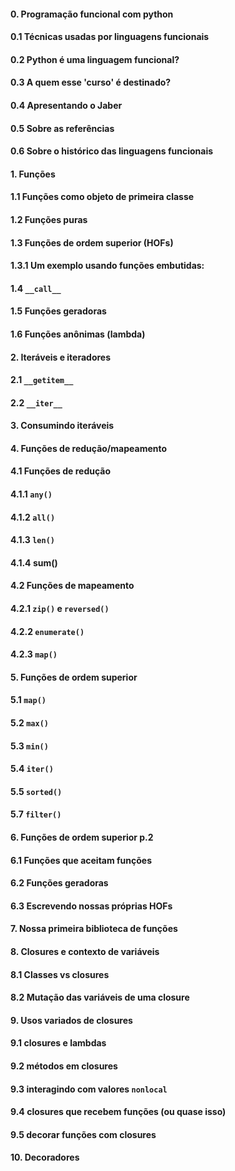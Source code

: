 #### 0. Programação funcional com python
#### 0.1 Técnicas usadas por linguagens funcionais
#### 0.2 Python é uma linguagem funcional?
#### 0.3 A quem esse 'curso' é destinado?
#### 0.4 Apresentando o Jaber
#### 0.5 Sobre as referências
#### 0.6 Sobre o histórico das linguagens funcionais
#### 1. Funções
#### 1.1 Funções como objeto de primeira classe
#### 1.2 Funções puras
#### 1.3 Funções de ordem superior (HOFs)
#### 1.3.1 Um exemplo usando funções embutidas:
#### 1.4 `__call__`
#### 1.5 Funções geradoras
#### 1.6 Funções anônimas (lambda)
#### 2. Iteráveis e iteradores
#### 2.1 `__getitem__`
#### 2.2 `__iter__`
#### 3. Consumindo iteráveis
#### 4. Funções de redução/mapeamento
#### 4.1 Funções de redução
#### 4.1.1 `any()`
#### 4.1.2 `all()`
#### 4.1.3 `len()`
#### 4.1.4 sum()
#### 4.2 Funções de mapeamento
#### 4.2.1 `zip()` e `reversed()`
#### 4.2.2 `enumerate()`
#### 4.2.3 `map()`
#### 5. Funções de ordem superior
#### 5.1 `map()`
#### 5.2 `max()`
#### 5.3 `min()`
#### 5.4 `iter()`
#### 5.5 `sorted()`
#### 5.7 `filter()`
#### 6. Funções de ordem superior p.2
#### 6.1 Funções que aceitam funções
#### 6.2 Funções geradoras
#### 6.3 Escrevendo nossas próprias HOFs
#### 7. Nossa primeira biblioteca de funções
#### 8. Closures e contexto de variáveis
#### 8.1 Classes vs closures
#### 8.2 Mutação das variáveis de uma closure
#### 9. Usos variados de closures
#### 9.1 closures e lambdas
#### 9.2 métodos em closures
#### 9.3 interagindo com valores `nonlocal`
#### 9.4 closures que recebem funções (ou quase isso)
#### 9.5 decorar funções com closures
#### 10. Decoradores

